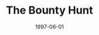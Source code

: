 ---
mission_id: bounty
editorsChoice: yes
title: "The Bounty Hunt"
authors: 
    - "Peter Klassen"
date: 1997-06-01
filename: "bhse.zip"
description: "
Kyle is rather desperate for work, having received nothing further from the Rebellion since the Dark Trooper conflict. He receives a message from Jabba the Hutt in which the smuggler lord details his plans to trap Han Solo on the station Vanguard near Ord Mantell and offers a substantial bounty on his head. Numerous other bounty hunters have gotten the message as well. Kyle sees this as an opportunity to make peace with an old enemy and perhaps make some money as well. Little does he know the truth..."
cover: "bounty1.png"
levelReplaced:	SECBASE
difficulty: yes
bm:	yes
fme: yes
wax: yes
three_do: yes
voc: yes
gmd: yes
vue: yes
lfd: yes
base: "New level from scratch" 
editors: "WDFUSE 2.10"

---